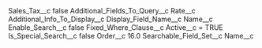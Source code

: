 <?xml version="1.0" encoding="UTF-8"?>
<CustomMetadata xmlns="http://soap.sforce.com/2006/04/metadata" xmlns:xsi="http://www.w3.org/2001/XMLSchema-instance" xmlns:xsd="http://www.w3.org/2001/XMLSchema">
    <label>Sales_Tax__c</label>
    <protected>false</protected>
    <values>
        <field>Additional_Fields_To_Query__c</field>
        <value xsi:type="xsd:string">Rate__c</value>
    </values>
    <values>
        <field>Additional_Info_To_Display__c</field>
        <value xsi:nil="true"/>
    </values>
    <values>
        <field>Display_Field_Name__c</field>
        <value xsi:type="xsd:string">Name__c</value>
    </values>
    <values>
        <field>Enable_Search__c</field>
        <value xsi:type="xsd:boolean">false</value>
    </values>
    <values>
        <field>Fixed_Where_Clause__c</field>
        <value xsi:type="xsd:string">Active__c = TRUE</value>
    </values>
    <values>
        <field>Is_Special_Search__c</field>
        <value xsi:type="xsd:boolean">false</value>
    </values>
    <values>
        <field>Order__c</field>
        <value xsi:type="xsd:double">16.0</value>
    </values>
    <values>
        <field>Searchable_Field_Set__c</field>
        <value xsi:type="xsd:string">Name__c</value>
    </values>
</CustomMetadata>
